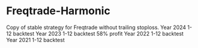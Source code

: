 # Freqtrade-Harmonic
Copy of stable strategy for Freqtrade without trailing stoploss. 
Year 2024 1-12 backtest 
Year 2023 1-12 backtest 58% profit
Year 2022 1-12 backtest 
Year 2021 1-12 backtest 
